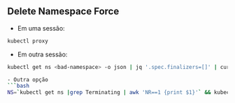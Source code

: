 ## Delete Namespace Force

- Em uma sessão:

```bash
kubectl proxy
```

- Em outra sessão:

```bash
kubectl get ns <bad-namespace> -o json | jq '.spec.finalizers=[]' | curl -X PUT http://localhost:8001/api/v1/namespaces/<bad-namespace>/finalize -H "Content-Type: application/json" --data @-

- Outra opção
```bash
NS=`kubectl get ns |grep Terminating | awk 'NR==1 {print $1}'` && kubectl get namespace "$NS" -o json   | tr -d "\n" | sed "s/\"finalizers\": \[[^]]\+\]/\"finalizers\": []/"   | kubectl replace --raw /api/v1/namespaces/$NS/finalize -f -
```
